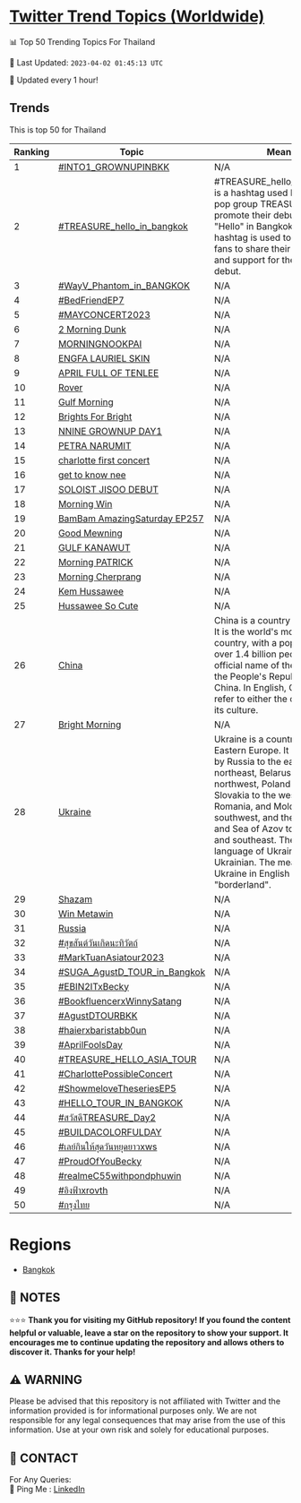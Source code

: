 [Twitter Trend Topics (Worldwide)](https://github.com/ErcinDedeoglu/Twitter-Trend-Topics)
==========


📊 Top 50 Trending Topics For Thailand

📆 Last Updated: `2023-04-02 01:45:13 UTC`

🔧 Updated every 1 hour!


## Trends

This is top 50 for Thailand

| Ranking | Topic | Mean |
| ------- | ------------ | ------------ |
| 1 | [#INTO1_GROWNUPINBKK](http://twitter.com/search?q=%23INTO1_GROWNUPINBKK) | N/A |
| 2 | [#TREASURE_hello_in_bangkok](http://twitter.com/search?q=%23TREASURE_hello_in_bangkok) | #TREASURE_hello_in_bangkok is a hashtag used by the K-pop group TREASURE to promote their debut single "Hello" in Bangkok. The hashtag is used to encourage fans to share their excitement and support for the group's debut. |
| 3 | [#WayV_Phantom_in_BANGKOK](http://twitter.com/search?q=%23WayV_Phantom_in_BANGKOK) | N/A |
| 4 | [#BedFriendEP7](http://twitter.com/search?q=%23BedFriendEP7) | N/A |
| 5 | [#MAYCONCERT2023](http://twitter.com/search?q=%23MAYCONCERT2023) | N/A |
| 6 | [2 Morning Dunk](http://twitter.com/search?q=2+Morning+Dunk) | N/A |
| 7 | [MORNING​ NOOKPAI](http://twitter.com/search?q=MORNING%e2%80%8b+NOOKPAI) | N/A |
| 8 | [ENGFA LAURIEL SKIN](http://twitter.com/search?q=ENGFA+LAURIEL+SKIN) | N/A |
| 9 | [APRIL FULL OF TENLEE](http://twitter.com/search?q=APRIL+FULL+OF+TENLEE) | N/A |
| 10 | [Rover](http://twitter.com/search?q=Rover) | N/A |
| 11 | [Gulf Morning](http://twitter.com/search?q=Gulf+Morning) | N/A |
| 12 | [Brights For Bright](http://twitter.com/search?q=Brights+For+Bright) | N/A |
| 13 | [NNINE GROWNUP DAY1](http://twitter.com/search?q=NNINE+GROWNUP+DAY1) | N/A |
| 14 | [PETRA NARUMIT](http://twitter.com/search?q=PETRA+NARUMIT) | N/A |
| 15 | [charlotte first concert](http://twitter.com/search?q=charlotte+first+concert) | N/A |
| 16 | [get to know nee](http://twitter.com/search?q=get+to+know+nee) | N/A |
| 17 | [SOLOIST JISOO DEBUT](http://twitter.com/search?q=SOLOIST+JISOO+DEBUT) | N/A |
| 18 | [Morning Win](http://twitter.com/search?q=Morning+Win) | N/A |
| 19 | [BamBam AmazingSaturday EP257](http://twitter.com/search?q=BamBam+AmazingSaturday+EP257) | N/A |
| 20 | [Good Mewning](http://twitter.com/search?q=Good+Mewning) | N/A |
| 21 | [GULF KANAWUT](http://twitter.com/search?q=GULF+KANAWUT) | N/A |
| 22 | [Morning PATRICK](http://twitter.com/search?q=Morning+PATRICK) | N/A |
| 23 | [Morning Cherprang](http://twitter.com/search?q=Morning+Cherprang) | N/A |
| 24 | [Kem Hussawee](http://twitter.com/search?q=Kem+Hussawee) | N/A |
| 25 | [Hussawee So Cute](http://twitter.com/search?q=Hussawee+So+Cute) | N/A |
| 26 | [China](http://twitter.com/search?q=China) | China is a country in East Asia. It is the world's most populous country, with a population of over 1.4 billion people. The official name of the country is the People's Republic of China. In English, China can refer to either the country or its culture. |
| 27 | [Bright Morning](http://twitter.com/search?q=Bright+Morning) | N/A |
| 28 | [Ukraine](http://twitter.com/search?q=Ukraine) | Ukraine is a country located in Eastern Europe. It is bordered by Russia to the east and northeast, Belarus to the northwest, Poland and Slovakia to the west, Hungary, Romania, and Moldova to the southwest, and the Black Sea and Sea of Azov to the south and southeast. The official language of Ukraine is Ukrainian. The meaning of Ukraine in English is "borderland". |
| 29 | [Shazam](http://twitter.com/search?q=Shazam) | N/A |
| 30 | [Win Metawin](http://twitter.com/search?q=Win+Metawin) | N/A |
| 31 | [Russia](http://twitter.com/search?q=Russia) | N/A |
| 32 | [#สุขสันต์วันเกิดนะทิวัตถ์](http://twitter.com/search?q=%23%e0%b8%aa%e0%b8%b8%e0%b8%82%e0%b8%aa%e0%b8%b1%e0%b8%99%e0%b8%95%e0%b9%8c%e0%b8%a7%e0%b8%b1%e0%b8%99%e0%b9%80%e0%b8%81%e0%b8%b4%e0%b8%94%e0%b8%99%e0%b8%b0%e0%b8%97%e0%b8%b4%e0%b8%a7%e0%b8%b1%e0%b8%95%e0%b8%96%e0%b9%8c) | N/A |
| 33 | [#MarkTuanAsiatour2023](http://twitter.com/search?q=%23MarkTuanAsiatour2023) | N/A |
| 34 | [#SUGA_AgustD_TOUR_in_Bangkok](http://twitter.com/search?q=%23SUGA_AgustD_TOUR_in_Bangkok) | N/A |
| 35 | [#EBIN2ITxBecky](http://twitter.com/search?q=%23EBIN2ITxBecky) | N/A |
| 36 | [#BookfluencerxWinnySatang](http://twitter.com/search?q=%23BookfluencerxWinnySatang) | N/A |
| 37 | [#AgustDTOURBKK](http://twitter.com/search?q=%23AgustDTOURBKK) | N/A |
| 38 | [#haierxbaristabb0un](http://twitter.com/search?q=%23haierxbaristabb0un) | N/A |
| 39 | [#AprilFoolsDay](http://twitter.com/search?q=%23AprilFoolsDay) | N/A |
| 40 | [#TREASURE_HELLO_ASIA_TOUR](http://twitter.com/search?q=%23TREASURE_HELLO_ASIA_TOUR) | N/A |
| 41 | [#CharlottePossibleConcert](http://twitter.com/search?q=%23CharlottePossibleConcert) | N/A |
| 42 | [#ShowmeloveTheseriesEP5](http://twitter.com/search?q=%23ShowmeloveTheseriesEP5) | N/A |
| 43 | [#HELLO_TOUR_IN_BANGKOK](http://twitter.com/search?q=%23HELLO_TOUR_IN_BANGKOK) | N/A |
| 44 | [#สวัสดีTREASURE_Day2](http://twitter.com/search?q=%23%e0%b8%aa%e0%b8%a7%e0%b8%b1%e0%b8%aa%e0%b8%94%e0%b8%b5TREASURE_Day2) | N/A |
| 45 | [#BUILDACOLORFULDAY](http://twitter.com/search?q=%23BUILDACOLORFULDAY) | N/A |
| 46 | [#เลย์กินให้สุดวันหยุดยาวxws](http://twitter.com/search?q=%23%e0%b9%80%e0%b8%a5%e0%b8%a2%e0%b9%8c%e0%b8%81%e0%b8%b4%e0%b8%99%e0%b9%83%e0%b8%ab%e0%b9%89%e0%b8%aa%e0%b8%b8%e0%b8%94%e0%b8%a7%e0%b8%b1%e0%b8%99%e0%b8%ab%e0%b8%a2%e0%b8%b8%e0%b8%94%e0%b8%a2%e0%b8%b2%e0%b8%a7xws) | N/A |
| 47 | [#ProudOfYouBecky](http://twitter.com/search?q=%23ProudOfYouBecky) | N/A |
| 48 | [#realmeC55withpondphuwin](http://twitter.com/search?q=%23realmeC55withpondphuwin) | N/A |
| 49 | [#อิงฟ้าxrovth](http://twitter.com/search?q=%23%e0%b8%ad%e0%b8%b4%e0%b8%87%e0%b8%9f%e0%b9%89%e0%b8%b2xrovth) | N/A |
| 50 | [#กรุงไทย](http://twitter.com/search?q=%23%e0%b8%81%e0%b8%a3%e0%b8%b8%e0%b8%87%e0%b9%84%e0%b8%97%e0%b8%a2) | N/A |



# Regions

* [Bangkok](</Thailand/Bangkok.md>)



## 📝 NOTES

⭐⭐⭐ **Thank you for visiting my GitHub repository! If you found the content helpful or valuable, leave a star on the repository to show your support. It encourages me to continue updating the repository and allows others to discover it. Thanks for your help!**


## ⚠️ WARNING

Please be advised that this repository is not affiliated with Twitter and the information provided is for informational purposes only. We are not responsible for any legal consequences that may arise from the use of this information. Use at your own risk and solely for educational purposes.


## 📨 CONTACT

 For Any Queries:  
            🏓 Ping Me : [LinkedIn](https://www.linkedin.com/in/ercindedeoglu/)
